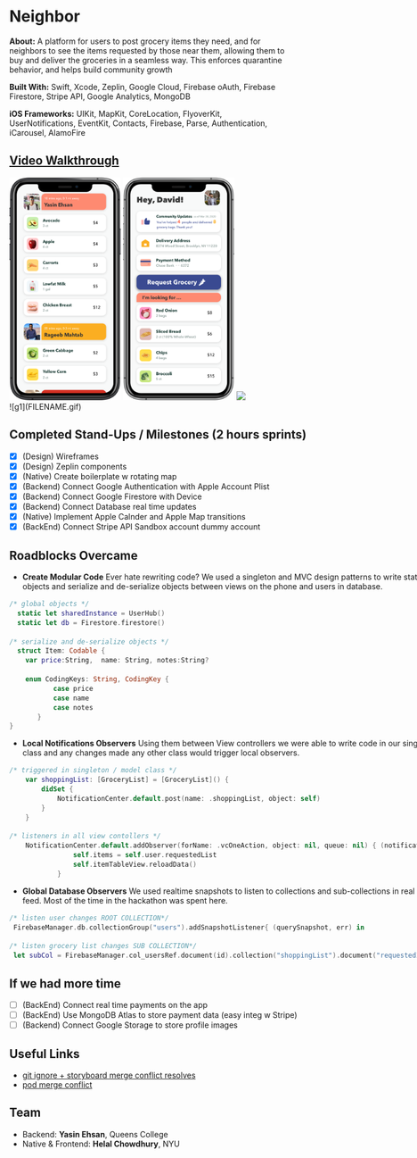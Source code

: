 # Neighbor

**About:** A platform for users to post grocery items they need, and for neighbors to see the items requested by those near them, allowing them to buy and deliver the groceries in a seamless way. This enforces quarantine behavior, and helps build community growth

**Built With:** Swift, Xcode, Zeplin, Google Cloud, Firebase oAuth, Firebase Firestore, Stripe API, Google Analytics, MongoDB

**iOS Frameworks:** UIKit, MapKit, CoreLocation, FlyoverKit, UserNotifications, EventKit, Contacts, Firebase, Parse, Authentication, iCarousel, AlamoFire



## [Video Walkthrough]()
<div style="display: inline-block;">
  <div style="display: inline-block;">
  <img src="m1.png"  width="200">
  <img src="m2.png"  width="200">
   <img src="m3.jpg"  width="200">

<!--   <img src="t5.png"  width="200"> -->
  <!-- <img src="assets/"  width="295"> -->
  <!-- <img src="assets/"  width="400"> -->
</div><br/>
![g1](FILENAME.gif)

## Completed Stand-Ups / Milestones (2 hours sprints)
- [x] (Design) Wireframes
- [x] (Design) Zeplin components
- [x] (Native) Create boilerplate w rotating map
- [x] (Backend) Connect Google Authentication with Apple Account Plist
- [x] (Backend) Connect Google Firestore with Device
- [x] (Backend) Connect Database real time updates
- [x] (Native) Implement Apple Calnder and Apple Map transitions
- [x] (BackEnd) Connect Stripe API Sandbox account dummy account

## Roadblocks Overcame
- **Create Modular Code** Ever hate rewriting code? We used a singleton and MVC design patterns to write static objects and serialize and de-serialize objects between views on the phone and users in database.
```swift
/* global objects */
  static let sharedInstance = UserHub()
  static let db = Firestore.firestore()

/* serialize and de-serialize objects */
  struct Item: Codable {
    var price:String,  name: String, notes:String?

    enum CodingKeys: String, CodingKey {
           case price
           case name
           case notes
       }
}
```
- **Local Notifications Observers** Using them between View controllers we were able to write code in our singleton class and any changes made any other class would trigger local observers.
```Swift
/* triggered in singleton / model class */
    var shoppingList: [GroceryList] = [GroceryList]() {
        didSet {
            NotificationCenter.default.post(name: .shoppingList, object: self)
        }
    }

/* listeners in all view contollers */
    NotificationCenter.default.addObserver(forName: .vcOneAction, object: nil, queue: nil) { (notification) in
                self.items = self.user.requestedList
                self.itemTableView.reloadData()
            }

```
- **Global Database Observers**  We used realtime snapshots to listen to collections and sub-collections in real time feed. Most of the time in the hackathon was spent here.
```Swift
/* listen user changes ROOT COLLECTION*/
 FirebaseManager.db.collectionGroup("users").addSnapshotListener{ (querySnapshot, err) in

/* listen grocery list changes SUB COLLECTION*/
 let subCol = FirebaseManager.col_usersRef.document(id).collection("shoppingList").document("requestedItems")
```

## If we had more time
- [ ] (BackEnd) Connect real time payments on the app
- [ ] (BackEnd) Use MongoDB Atlas to store payment data (easy integ w Stripe)
- [ ] (Backend) Connect Google Storage to store profile images

## Useful Links
- [git ignore + storyboard merge conflict resolves](https://guides.codepath.com/ios/Using-Git-with-Terminal)
- [pod merge conflict](https://medium.com/@amlcurran/how-to-deal-with-conflicts-in-pod-folders-2eb9fa20f465)






## Team
- Backend: **Yasin Ehsan**, Queens College
- Native & Frontend: **Helal Chowdhury**, NYU
